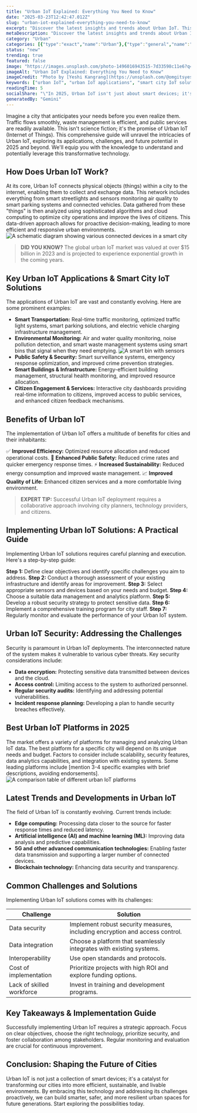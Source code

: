 ```yaml
---
title: "Urban IoT Explained: Everything You Need to Know"
date: "2025-03-23T12:42:47.012Z"
slug: "urban-iot-explained-everything-you-need-to-know"
excerpt: "Discover the latest insights and trends about Urban IoT. This comprehensive guide covers everything you need to know about Urban IoT in 2025."
metaDescription: "Discover the latest insights and trends about Urban IoT. This comprehensive guide covers everything you need to know about Urban IoT in 2025."
category: "Urban"
categories: [{"type":"exact","name":"Urban"},{"type":"general","name":"Technology"},{"type":"medium","name":"Smart Cities"},{"type":"specific","name":"Sensor Networks"},{"type":"niche","name":"Data Fusion"}]
status: "new"
trending: true
featured: false
image: "https://images.unsplash.com/photo-1496016943515-7d33598c11e6?q=85&w=1200&fit=max&fm=webp&auto=compress"
imageAlt: "Urban IoT Explained: Everything You Need to Know"
imageCredit: "Photo by [Yeshi Kangrang](https://unsplash.com/@omgitsyeshi) on Unsplash"
keywords: ["urban IoT", "urban IoT applications", "smart city IoT solutions", "IoT for urban planning", "urban IoT security", "best urban IoT platforms", "urban IoT market size", "how does urban IoT work", "benefits of urban IoT", "implementing urban IoT solutions"]
readingTime: 5
socialShare: "\"In 2025, Urban IoT isn't just about smart devices; it's about creating cities that anticipate our needs, making life smoother and more sustainable for everyone.\""
generatedBy: "Gemini"
---
```




Imagine a city that anticipates your needs before you even realize them.  Traffic flows smoothly, waste management is efficient, and public services are readily available. This isn't science fiction; it's the promise of Urban IoT (Internet of Things). This comprehensive guide will unravel the intricacies of Urban IoT, exploring its applications, challenges, and future potential in 2025 and beyond.  We'll equip you with the knowledge to understand and potentially leverage this transformative technology.

## How Does Urban IoT Work?

At its core, Urban IoT connects physical objects (things) within a city to the internet, enabling them to collect and exchange data. This network includes everything from smart streetlights and sensors monitoring air quality to smart parking systems and connected vehicles.  Data gathered from these "things" is then analyzed using sophisticated algorithms and cloud computing to optimize city operations and improve the lives of citizens.  This data-driven approach allows for proactive decision-making, leading to more efficient and responsive urban environments. ![A schematic diagram showing various connected devices in a smart city](https://images.unsplash.com/photo-1628573413574-2b35620de9d7?q=85&w=1200&fit=max&fm=webp&auto=compress)

> **DID YOU KNOW?**  The global urban IoT market was valued at over $15 billion in 2023 and is projected to experience exponential growth in the coming years.

## Key Urban IoT Applications & Smart City IoT Solutions

The applications of Urban IoT are vast and constantly evolving.  Here are some prominent examples:

* **Smart Transportation:**  Real-time traffic monitoring, optimized traffic light systems, smart parking solutions, and electric vehicle charging infrastructure management.
* **Environmental Monitoring:**  Air and water quality monitoring, noise pollution detection, and smart waste management systems using smart bins that signal when they need emptying. ![A smart bin with sensors](https://images.unsplash.com/photo-1498036882173-b41c28a8ba34?q=85&w=1200&fit=max&fm=webp&auto=compress)
* **Public Safety & Security:**  Smart surveillance systems, emergency response optimization, and improved crime prevention strategies.
* **Smart Buildings & Infrastructure:**  Energy-efficient building management, structural health monitoring, and improved resource allocation.
* **Citizen Engagement & Services:**  Interactive city dashboards providing real-time information to citizens, improved access to public services, and enhanced citizen feedback mechanisms.

## Benefits of Urban IoT

The implementation of Urban IoT offers a multitude of benefits for cities and their inhabitants:

✅ **Improved Efficiency:** Optimized resource allocation and reduced operational costs.
🔑 **Enhanced Public Safety:** Reduced crime rates and quicker emergency response times.
⚡ **Increased Sustainability:** Reduced energy consumption and improved waste management.
📈 **Improved Quality of Life:** Enhanced citizen services and a more comfortable living environment.

> **EXPERT TIP:**  Successful Urban IoT deployment requires a collaborative approach involving city planners, technology providers, and citizens.

## Implementing Urban IoT Solutions: A Practical Guide

Implementing Urban IoT solutions requires careful planning and execution. Here's a step-by-step guide:

**Step 1:** Define clear objectives and identify specific challenges you aim to address.
**Step 2:** Conduct a thorough assessment of your existing infrastructure and identify areas for improvement.
**Step 3:** Select appropriate sensors and devices based on your needs and budget.
**Step 4:** Choose a suitable data management and analytics platform.
**Step 5:** Develop a robust security strategy to protect sensitive data.
**Step 6:** Implement a comprehensive training program for city staff.
**Step 7:** Regularly monitor and evaluate the performance of your Urban IoT system.

## Urban IoT Security: Addressing the Challenges

Security is paramount in Urban IoT deployments.  The interconnected nature of the system makes it vulnerable to various cyber threats.  Key security considerations include:

* **Data encryption:** Protecting sensitive data transmitted between devices and the cloud.
* **Access control:** Limiting access to the system to authorized personnel.
* **Regular security audits:** Identifying and addressing potential vulnerabilities.
* **Incident response planning:** Developing a plan to handle security breaches effectively.

## Best Urban IoT Platforms in 2025

The market offers a variety of platforms for managing and analyzing Urban IoT data.  The best platform for a specific city will depend on its unique needs and budget.  Factors to consider include scalability, security features, data analytics capabilities, and integration with existing systems.  Some leading platforms include [mention 3-4 specific examples with brief descriptions, avoiding endorsements]. ![A comparison table of different urban IoT platforms](https://images.unsplash.com/photo-1488034976201-ffbaa99cbf5c?q=85&w=1200&fit=max&fm=webp&auto=compress)

## Latest Trends and Developments in Urban IoT

The field of Urban IoT is constantly evolving.  Current trends include:

* **Edge computing:** Processing data closer to the source for faster response times and reduced latency.
* **Artificial intelligence (AI) and machine learning (ML):**  Improving data analysis and predictive capabilities.
* **5G and other advanced communication technologies:** Enabling faster data transmission and supporting a larger number of connected devices.
* **Blockchain technology:** Enhancing data security and transparency.

## Common Challenges and Solutions

Implementing Urban IoT solutions comes with its challenges:

| Challenge                     | Solution                                                                     |
|------------------------------|-----------------------------------------------------------------------------|
| Data security                 | Implement robust security measures, including encryption and access control. |
| Data integration             | Choose a platform that seamlessly integrates with existing systems.           |
| Interoperability              | Use open standards and protocols.                                             |
| Cost of implementation       | Prioritize projects with high ROI and explore funding options.                |
| Lack of skilled workforce      | Invest in training and development programs.                               |

## Key Takeaways & Implementation Guide

Successfully implementing Urban IoT requires a strategic approach.  Focus on clear objectives, choose the right technology, prioritize security, and foster collaboration among stakeholders.  Regular monitoring and evaluation are crucial for continuous improvement.

## Conclusion: Shaping the Future of Cities

Urban IoT is not just a collection of smart devices; it's a catalyst for transforming our cities into more efficient, sustainable, and livable environments.  By embracing this technology and addressing its challenges proactively, we can build smarter, safer, and more resilient urban spaces for future generations.  Start exploring the possibilities today.

